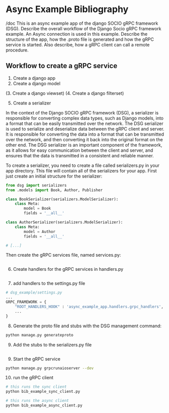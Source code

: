 
# Async Example Bibliography


/doc This is an async example app of the django SOCIO gRPC framework (DSG). Describe the overall workflow of the Django Socio gRPC framework example. An Async connection is used in this example. Describe the structure of the app, how the .proto file is generated and how the gRPC service is started. Also describe, how a gRPC client can call a remote procedure.


## Workflow to create a gRPC service

1. Create a django app
2. Create a django model

(3. Create a django viewset)
(4. Create a django filterset)

5. Create a serializer

In the context of the Django SOCIO gRPC framework (DSG), a serializer is responsible for converting complex data types, such as Django models, 
into a format that can be easily transmitted over the network. The DSG serializer is used to serialize and deserialize data between the gRPC client and server. 
It is responsible for converting the data into a format that can be transmitted over the network, and then converting it back into the 
original format on the other end. The DSG serializer is an important component of the framework,
 as it allows for easy communication between the client and server, and ensures that the data is transmitted in a consistent and reliable manner.

To create a serializer, you need to create a file called serializers.py in your app directory. 
This file will contain all of the serializers for your app.
First just create an initial structure for the serializer:

```python
from dsg import serializers
from .models import Book, Author, Publisher

class BookSerializer(serializers.ModelSerializer):
    class Meta:
        model = Book
        fields = '__all__'

class AuthorSerializer(serializers.ModelSerializer):
    class Meta:
        model = Author
        fields = '__all__'

# [...]        
```

Then create the gRPC services file, named services.py:

```python
```


6. Create handlers for the gRPC services in handlers.py

```python

```

7. add handlers to the settings.py file

```python
# dsg_example/settings.py
...
GRPC_FRAMEWORK = {
    "ROOT_HANDLERS_HOOK" : 'async_example_app.handlers.grpc_handlers',
    ...
}
```


8. Generate the proto file and stubs with the DSG management command:

```bash
python manage.py generateproto
```


9. Add the stubs to the serializers.py file

```python
```



9. Start the gRPC service

```bash
python manage.py grpcrunaioserver --dev
```

10. run the gRPC client

```bash
# this runs the sync client
python bib_example_sync_client.py  
```

```bash
# this runs the async client
python bib_example_async_client.py  
```
